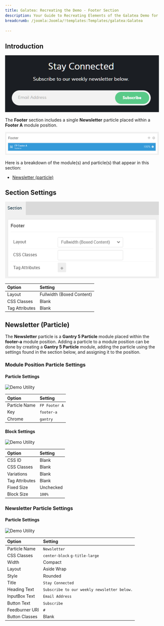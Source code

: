 ```yaml
---
title: Galatea: Recreating the Demo - Footer Section
description: Your Guide to Recreating Elements of the Galatea Demo for Joomla
breadcrumb: /joomla:Joomla/!templates:Templates/galatea:Galatea

---
```


## Introduction

![](assets/demo_9.png)

The **Footer** section includes a single **Newsletter** particle placed within a **Footer A** module position.

![](assets/home_footer.png)

Here is a breakdown of the module(s) and particle(s) that appear in this section:

* [Newsletter (particle)](#newsletter-(particle))

## Section Settings

![](assets/demo_footer_settings.png)

| Option           | Setting                   |
| :--------------- | :----------               |
| Layout           | Fullwidth (Boxed Content) |
| CSS Classes      | Blank                     |
| Tag Attributes   | Blank                     |

## Newsletter (Particle)

The **Newsletter** particle is a **Gantry 5 Particle** module placed within the **footer-a** module position. Adding a particle to a module position can be done by creating a **Gantry 5 Particle** module, adding the particle using the settings found in the section below, and assigning it to the position.

### Module Position Particle Settings

#### Particle Settings

![Demo Utility](demo_footer_1.png)

| Option        | Setting       |
| :-----        | :-----        |
| Particle Name | `FP Footer A` |
| Key           | `footer-a`    |
| Chrome        | `gantry`      |

#### Block Settings

![Demo Utility](demo_footer_2.png)

| Option         | Setting   |
| :-----         | :-----    |
| CSS ID         | Blank     |
| CSS Classes    | Blank     |
| Variations     | Blank     |
| Tag Attributes | Blank     |
| Fixed Size     | Unchecked |
| Block Size     | `100%`    |

### Newsletter Particle Settings

#### Particle Settings

![Demo Utility](demo_footer_3.png)

| Option                | Setting                                     |
| :-----                | :-----                                      |
| Particle Name         | `Newsletter`                                |
| CSS Classes           | `center-block` `g-title-large`              |
| Width                 | Compact                                     |
| Layout                | Aside Wrap                                  |
| Style                 | Rounded                                     |
| Title                 | `Stay Connected`                            |
| Heading Text          | `Subscribe to our weekly newsletter below.` |
| InputBox Text         | `Email Address`                             |
| Button Text           | `Subscribe`                                 |
| Feedburner URI        | `#`                                         |
| Button Classes        | Blank                                       |